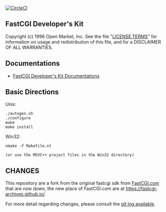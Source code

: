 [![CircleCI](https://circleci.com/gh/FastCGI-Archives/fcgi2.svg?style=svg)](https://circleci.com/gh/FastCGI-Archives/fcgi2)

FastCGI Developer's Kit
-----------------------

Copyright (c) 1996 Open Market, Inc.
See the file "[LICENSE.TERMS](LICENSE.TERMS)" for information on usage and redistribution
of this file, and for a DISCLAIMER OF ALL WARRANTIES.

Documentations
--------------

- [FastCGI Developer's Kit Documentations](http://fastcgi-archives.github.io/fcgi2/doc/overview.html)

Basic Directions
----------------

Unix:

    ./autogen.sh
    ./configure
    make
    make install

Win32:

    nmake -f Makefile.nt

    (or use the MSVC++ project files in the Win32 directory)


CHANGES
-------

This repository are a fork from the original fastcgi sdk from [FastCGI.com](https://fastcgi-archives.github.io/) that are now down, the new place of FastCGI.com are at https://fastcgi-archives.github.io/.

For more detail regarding changes, please consult the [git log available](https://github.com/FastCGI-Archives/fcgi2/commits/master). 

